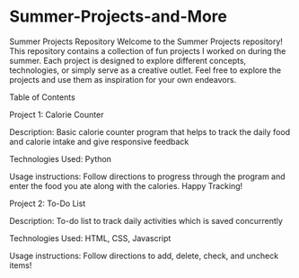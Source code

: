 # Summer-Projects-and-More
Summer Projects Repository
Welcome to the Summer Projects repository! This repository contains a collection of fun projects I worked on during the summer.
Each project is designed to explore different concepts, technologies, or simply serve as a creative outlet. Feel free to explore the projects and use them as inspiration for your own endeavors.

Table of Contents

Project 1: Calorie Counter

Description: Basic calorie counter program that helps to track the daily food and calorie intake and give responsive feedback

Technologies Used: Python

Usage instructions: Follow directions to progress through the program and enter the food you ate along with the calories. Happy Tracking!

Project 2: To-Do List

Description: To-do list to track daily activities which is saved concurrently

Technologies Used: HTML, CSS, Javascript

Usage instructions: Follow directions to add, delete, check, and uncheck items!

